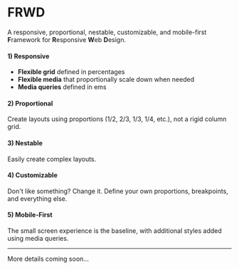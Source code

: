 # FRWD

A responsive, proportional, nestable, customizable, and mobile-first **F**ramework for **R**esponsive **W**eb **D**esign.

#### 1) Responsive
 - **Flexible grid** defined in percentages
 - **Flexible media** that proportionally scale down when needed
 - **Media queries** defined in ems

#### 2) Proportional

Create layouts using proportions (1/2, 2/3, 1/3, 1/4, etc.), not a rigid column grid.

#### 3) Nestable

Easily create complex layouts.

#### 4) Customizable

Don't like something? Change it. Define your own proportions, breakpoints, and everything else.

#### 5) Mobile-First

The small screen experience is the baseline, with additional styles added using media queries.

- - -

More details coming soon&hellip;


<!--
## Getting Started

The framework is built around a combination of these three elements: `container`, `fields`, and `region`.

1. The `container` class sets the max-width of the page and centers it horizontally. It also sets the left and right margins on small screens.

2. The `fields` class defines horizontal divisions of the page. (The can be thought of as  &ldquo;rows&rdquo;)

3. The `region` class creates vertical divisions of the page with defined sizes for containing content. (They can be thought of as &ldquo;columns&rdquo;)

The basic markup looks like this:

``` html
<div class="container">
    <div class="fields">
        <div class="region size2of3">2/3</div>
        <div class="region size1of3">1/3</div>
    </div>
</div>
```

## Sizes

A variety of sizes are built in. See [Sizes](http://curtisj44.github.com/FRWD/static/reference/styleguide/grid-region-sizes.htm).

## Nesting

Nesting can look something like this:

``` html
<div class="container">
    <div class="fields">
        <div class="region size2of3 reset">
                <div class="fields">
                    <div class="region size2of3">2/3</div>
                    <div class="region size1of3">1/3</div>
            </div>
        </div>
        <div class="region size1of3">1/3</div>
    </div>
</div>
```

## Prefix & Suffix

Regions can be offset using this technique. This allows for additional space before, after, and/or between regions. See [Prefix & Suffix](http://curtisj44.github.com/FRWD/static/reference/styleguide/grid-region-prefix-suffix.htm).

``` html
<div class="container">
    <div class="fields">
        <div class="region size1of5">1/5</div>
    </div>
    <div class="fields">
        <div class="region size3of5 prefix1of5">3/5</div>
    </div>
</div>
```

## Push & Pull

The visual order of the regions can be different from the source order using this technique. See [Push & Pull](http://curtisj44.github.com/FRWD/static/reference/styleguide/grid-region-push-pull.htm).

## Centering

Pretty self-explanatory...

``` html
<div class="container">
    <div class="fields">
        <div class="region size1of7 region-centered">1/7</div>
    </div>
</div>
```

## Blocks

The `blocks` style is used for repeating content holders. They appear in [two-up](http://curtisj44.github.com/FRWD/static/reference/styleguide/grid-blocks-two.htm), [three-up](http://curtisj44.github.com/FRWD/static/reference/styleguide/grid-blocks-three.htm), [four-up](http://curtisj44.github.com/FRWD/static/reference/styleguide/grid-blocks-four.htm), [five-up](http://curtisj44.github.com/FRWD/static/reference/styleguide/grid-blocks-five.htm), and [six-up](http://curtisj44.github.com/FRWD/static/reference/styleguide/grid-blocks-six.htm) variations.

``` html
<div class="container">
    <div class="fields">
        <div class="region size1of1">
            <ol class="blocks blocks-four-up">
                <li>...</li>
                <li>...</li>
                <li>...</li>
                ...
            </ol>
        </div>
    </div>
</div>
```

-->